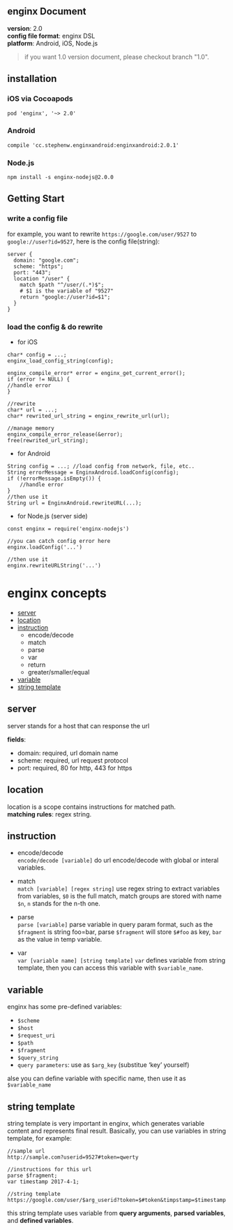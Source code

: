 enginx Document
---
**version**: 2.0  
**config file format**: enginx DSL  
**platform**: Android, iOS, Node.js   

> if you want 1.0 version document, please checkout branch "1.0".  

## installation  

### iOS via Cocoapods 
```
pod 'enginx', '~> 2.0'
```  
### Android 
```
compile 'cc.stephenw.enginxandroid:enginxandroid:2.0.1'
```

### Node.js  
```
npm install -s enginx-nodejs@2.0.0
``` 

## Getting Start 

### write a config file  
for example, you want to rewrite `https://google.com/user/9527` to `google://user?id=9527`, here is the config file(string):  

```
server {
  domain: "google.com";
  scheme: "https";
  port: "443";
  location "/user" {
    match $path "^/user/(.*)$";
    # $1 is the variable of "9527"
    return "google://user?id=$1";
  }
}
```
### load the config & do rewrite 

* for iOS

```
char* config = ...;
enginx_load_config_string(config);

enginx_compile_error* error = enginx_get_current_error();
if (error != NULL) {
//handle error
}

//rewrite
char* url = ...;
char* rewrited_url_string = enginx_rewrite_url(url);

//manage memory
enginx_compile_error_release(&error);
free(rewrited_url_string);
```

* for Android 

```
String config = ...; //load config from network, file, etc..
String errorMessage = EnginxAndroid.loadConfig(config);
if (!errorMessage.isEmpty()) {
	//handle error
}
//then use it
String url = EnginxAndroid.rewriteURL(...);
```

* for Node.js (server side)

```
const enginx = require('enginx-nodejs')

//you can catch config error here
enginx.loadConfig('...')

//then use it
enginx.rewriteURLString('...')

```

# enginx concepts
* [server](#server)
* [location](#location)
* [instruction](#instruction)
	* encode/decode
	* match
	* parse
	* var
	* return
	* greater/smaller/equal
* [variable](#variable)
* [string template](#string-template)

## server
server stands for a host that can response the url  

**fields**:  

* domain: required, url domain name
* scheme: required, url request protocol
* port: required, 80 for http, 443 for https

## location
location is a scope contains instructions for matched path.  
**matching rules**: regex string.  

## instruction

* encode/decode  
`encode/decode [variable]`
do url encode/decode with global or interal variables.

* match   
`match [variable] [regex string]`
use regex string to extract variables from variables, `$0` is the full match, match groups are stored with name `$n`, `n` stands for the n-th one.

* parse  
`parse [variable]`
parse variable in query param format, such as the `$fragment` is string foo=bar, parse `$fragment` will store `$#foo` as key, `bar` as the value in temp variable. 

* var  
`var [variable name] [string template]`
`var` defines variable from string template, then you can access this variable with `$variable_name`. 

## variable
enginx has some pre-defined variables:  

* `$scheme`
* `$host`
* `$request_uri`
* `$path`
* `$fragment`
* `$query_string` 
* `query parameters`: use as `$arg_key` (substitue ‘key’ yourself)

alse you can define variable with specific name, then use it as `$variable_name`

## string template
string template is very important in enginx, which generates variable content and represents final result. Basically, you can use variables in string template, for example:  

```
//sample url
http://sample.com?userid=9527#token=qwerty

//instructions for this url 
parse $fragment;
var timestamp 2017-4-1;

//string template
https://google.com/user/$arg_userid?token=$#token&timpstamp=$timestamp
``` 
this string template uses variable from **query arguments**, **parsed variables**, and **defined variables**.
